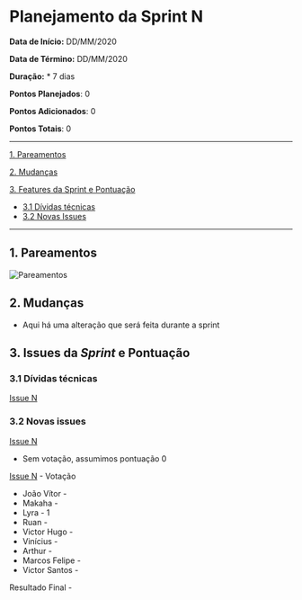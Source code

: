 # Planejamento da Sprint N

**Data de Início:** DD/MM/2020  

**Data de Término:** DD/MM/2020

**Duração:** * 7 dias

**Pontos Planejados**: 0

**Pontos Adicionados**: 0

**Pontos Totais**: 0

-------

[1. Pareamentos](#1-pareamentos)

[2. Mudanças](#2-mudanças)

[3. Features da Sprint e Pontuação](#3-features-da-sprint-e-pontuação)
* [3.1 Dívidas técnicas](#31-dívidas-técnicas)
* [3.2 Novas Issues](#32-novas-issues)

-------
## 1. Pareamentos

![Pareamentos](img/pairing.jpg)

## 2. Mudanças

* Aqui há uma alteração que será feita durante a sprint

## 3. Issues da _Sprint_ e Pontuação

### 3.1 Dívidas técnicas

[Issue N](#)

### 3.2 Novas issues

[Issue N](#)

* Sem votação, assumimos pontuação 0

[Issue N](#) - Votação

* João Vítor - 
* Makaha - 
* Lyra - 1
* Ruan - 
* Victor Hugo - 
* Vinícius - 
* Arthur - 
* Marcos Felipe - 
* Victor Santos - 

Resultado Final - 

